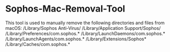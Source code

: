 # Sophos-Mac-Removal-Tool
This tool is used to manually remove the following directories and files from macOS: /Library/Sophos Anti-Virus/ /Library/Application Support/Sophos/ /Library/Preferences/com.sophos.* /Library/LaunchDaemons/com.sophos.* /Library/LaunchAgents/com.sophos.* /Library/Extensions/Sophos* /Library/Caches/com.sophos.*
